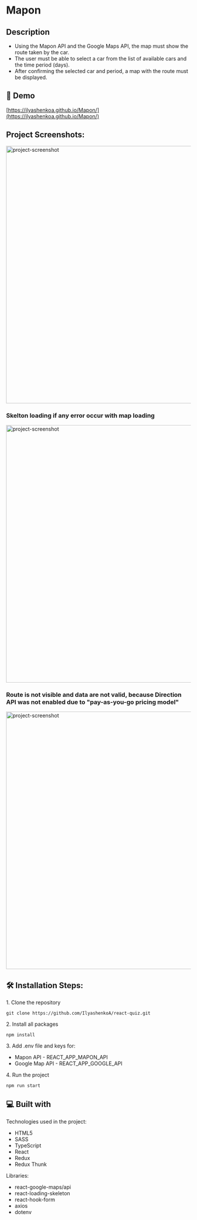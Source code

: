 <h1 id="title">Mapon</h1>

## Description

- Using the Mapon API and the Google Maps API, the map must
  show the route taken by the car.
- The user must be able to select a car from the list of
  available cars and the time period (days).
- After confirming the selected car and period, a map with
  the route must be displayed.

<h2>🚀 Demo</h2>

[https://ilyashenkoa.github.io/Mapon/](https://ilyashenkoa.github.io/Mapon/)

<h2>Project Screenshots:</h2>

<img src="https://user-images.githubusercontent.com/12977611/197500025-c2abad62-4ec1-4af4-b5b6-4048324e68a1.png" alt="project-screenshot" width="700" />

### Skelton loading if any error occur with map loading

<img src="https://user-images.githubusercontent.com/12977611/197500097-473c75b3-042e-4521-a7ab-e6f3bd738f6f.png" alt="project-screenshot" width="700" />

### Route is not visible and data are not valid, because Direction API was not enabled due to "pay-as-you-go pricing model"

<img src="https://user-images.githubusercontent.com/12977611/197500369-7a92c66c-4de5-4b9b-ba62-1a53627bbea0.png" alt="project-screenshot" width="700" />

<h2>🛠️ Installation Steps:</h2>

<p>1. Clone the repository</p>

```
git clone https://github.com/IlyashenkoA/react-quiz.git
```

<p>2. Install all packages</p>

```
npm install
```

<p>3. Add .env file and keys for: 
<ul>
<li>Mapon API - REACT_APP_MAPON_API</li>
<li>Google Map API - REACT_APP_GOOGLE_API</li>
</ul>
</p>

<p>4. Run the project</p>

```
npm run start
```

<h2>💻 Built with</h2>

Technologies used in the project:

- HTML5
- SASS
- TypeScript
- React
- Redux
- Redux Thunk

Libraries:

- react-google-maps/api
- react-loading-skeleton
- react-hook-form
- axios
- dotenv
